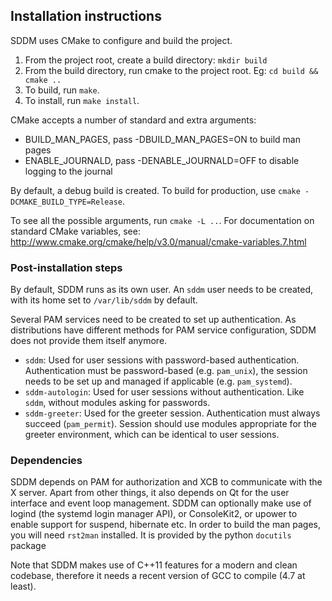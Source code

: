 ## Installation instructions

SDDM uses CMake to configure and build the project.

  1. From the project root, create a build directory: `mkdir build`
  2. From the build directory, run cmake to the project root. Eg: `cd build && cmake ..`
  3. To build, run `make`.
  4. To install, run `make install`.

CMake accepts a number of standard and extra arguments:

  - BUILD_MAN_PAGES, pass -DBUILD_MAN_PAGES=ON to build man pages
  - ENABLE_JOURNALD, pass -DENABLE_JOURNALD=OFF
    to disable logging to the journal

By default, a debug build is created. To build for production, use
`cmake -DCMAKE_BUILD_TYPE=Release`.

To see all the possible arguments, run `cmake -L ..`.
For documentation on standard CMake variables, see:
  http://www.cmake.org/cmake/help/v3.0/manual/cmake-variables.7.html

### Post-installation steps

By default, SDDM runs as its own user. An `sddm` user needs to be created, with
its home set to `/var/lib/sddm` by default.

Several PAM services need to be created to set up authentication. As distributions
have different methods for PAM service configuration, SDDM does not provide them
itself anymore.

* `sddm`: Used for user sessions with password-based authentication.
  Authentication must be password-based (e.g. `pam_unix`), the session needs
  to be set up and managed if applicable (e.g. `pam_systemd`).
* `sddm-autologin`: Used for user sessions without authentication. Like `sddm`,
  without modules asking for passwords.
* `sddm-greeter`: Used for the greeter session. Authentication must always
  succeed (`pam_permit`). Session should use modules appropriate for the
  greeter environment, which can be identical to user sessions.


### Dependencies

SDDM depends on PAM for authorization and XCB to communicate with the X server.
Apart from other things, it also depends on Qt for the user interface and event
loop management.
SDDM can optionally make use of logind (the systemd login manager API), or
ConsoleKit2, or upower to enable support for suspend, hibernate etc.
In order to build the man pages, you will need `rst2man` installed. It is
provided by the python `docutils` package

Note that SDDM makes use of C++11 features for a modern and clean codebase,
therefore it needs a recent version of GCC to compile (4.7 at least).
